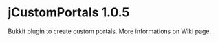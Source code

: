 jCustomPortals 1.0.5
==============

Bukkit plugin to create custom portals.
More informations on Wiki page.
